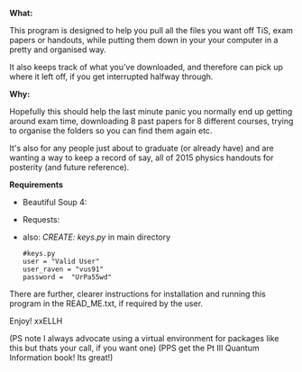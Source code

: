 
**What:**

This program is designed to help you pull all the files you want 
off TiS, exam papers or handouts, while putting them down in your
your computer in a pretty and organised way. 

It also keeps track 
of what you’ve downloaded, and therefore can pick up where it left 
off, if you get interrupted halfway through.  

**Why:**

Hopefully this should help the last minute panic you normally end
up getting around exam time, downloading 8 past papers for 8 
different courses, trying to organise the folders so you can find 
them again etc.

It's also for any people just about to graduate
(or already have) and are wanting a way to keep a record of say, 
all of 2015 physics handouts for posterity (and future reference).

**Requirements**
+ Beautiful Soup 4: 
+ Requests: 
+ also: *CREATE: keys.py* in main directory

    ```
    #keys.py
    user = "Valid User" 
    user_raven = "vus91"
    password =  "UrPa55wd"
    ```

There are further, clearer instructions for installation and running this program in the READ_ME.txt, if required by the user.

Enjoy! xxELLH


(PS note I always advocate using a virtual environment for packages
like this but thats your call, if you want one)
(PPS get the Pt III Quantum Information book! Its great!)



